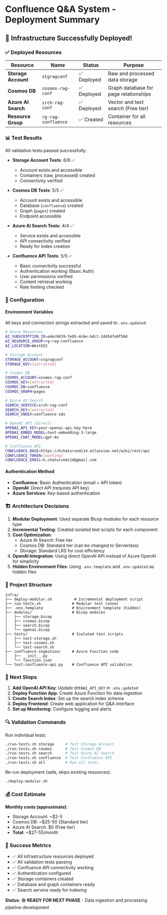 # Confluence Q&A System - Deployment Summary

## 🎉 Infrastructure Successfully Deployed!

### ✅ Deployed Resources

| Resource | Name | Status | Purpose |
|----------|------|--------|---------|
| **Storage Account** | `stgragconf` | ✅ Deployed | Raw and processed data storage |
| **Cosmos DB** | `cosmos-rag-conf` | ✅ Deployed | Graph database for page relationships |
| **Azure AI Search** | `srch-rag-conf` | ✅ Deployed | Vector and text search (Free tier) |
| **Resource Group** | `rg-rag-confluence` | ✅ Created | Container for all resources |

### 📊 Test Results

All validation tests passed successfully:

- **Storage Account Tests**: 6/6 ✅
  - Account exists and accessible
  - Containers (raw, processed) created
  - Connectivity verified

- **Cosmos DB Tests**: 5/5 ✅
  - Account exists and accessible
  - Database (`confluence`) created
  - Graph (`pages`) created
  - Endpoint accessible

- **Azure AI Search Tests**: 4/4 ✅
  - Service exists and accessible
  - API connectivity verified
  - Ready for index creation

- **Confluence API Tests**: 5/5 ✅
  - Basic connectivity successful
  - Authentication working (Basic Auth)
  - User permissions verified
  - Content retrieval working
  - Rate limiting checked

### 🔧 Configuration

#### Environment Variables
All keys and connection strings extracted and saved to `.env.updated`:

```bash
# Azure Resources
AZ_SUBSCRIPTION_ID=e4ec0439-fe05-4c6e-bdc1-2d454fe9f504
AZ_RESOURCE_GROUP=rg-rag-confluence
AZ_LOCATION=WestUS2

# Storage Account
STORAGE_ACCOUNT=stgragconf
STORAGE_KEY=[extracted]

# Cosmos DB
COSMOS_ACCOUNT=cosmos-rag-conf
COSMOS_KEY=[extracted]
COSMOS_DB=confluence
COSMOS_GRAPH=pages

# Azure AI Search
SEARCH_SERVICE=srch-rag-conf
SEARCH_KEY=[extracted]
SEARCH_INDEX=confluence-idx

# OpenAI API (Direct)
OPENAI_API_KEY=your-openai-api-key-here
OPENAI_EMBED_MODEL=text-embedding-3-large
OPENAI_CHAT_MODEL=gpt-4o

# Confluence API
CONFLUENCE_BASE=https://hchaturvedi14.atlassian.net/wiki/rest/api
CONFLUENCE_TOKEN=[working]
CONFLUENCE_EMAIL=h.chaturvedi14@gmail.com
```

#### Authentication Method
- **Confluence**: Basic Authentication (email + API token)
- **OpenAI**: Direct API (requires API key)
- **Azure Services**: Key-based authentication

### 🏗️ Architecture Decisions

1. **Modular Deployment**: Used separate Bicep modules for each resource type
2. **Incremental Testing**: Created isolated test scripts for each component
3. **Cost Optimization**: 
   - Azure AI Search: Free tier
   - Cosmos DB: Standard tier (can be changed to Serverless)
   - Storage: Standard LRS for cost efficiency
4. **OpenAI Integration**: Using direct OpenAI API instead of Azure OpenAI for simplicity
5. **Hidden Environment Files**: Using `.env.template` and `.env.updated` as hidden files

### 📁 Project Structure

```
infra/
├── deploy-modular.sh          # Incremental deployment script
├── run-tests.sh              # Modular test runner
├── .env.template             # Environment template (hidden)
├── modules/                  # Bicep modules
│   ├── storage.bicep
│   ├── cosmos.bicep
│   ├── search.bicep
│   └── openai.bicep
├── tests/                    # Isolated test scripts
│   ├── test-storage.sh
│   ├── test-cosmos.sh
│   └── test-search.sh
├── confluence-ingestion/     # Azure Function code
│   ├── __init__.py
│   └── function.json
└── test-confluence-api.py    # Confluence API validation
```

### 🚀 Next Steps

1. **Add OpenAI API Key**: Update `OPENAI_API_KEY` in `.env.updated`
2. **Deploy Function App**: Create Azure Function for data ingestion
3. **Create Search Index**: Set up the search index schema
4. **Deploy Frontend**: Create web application for Q&A interface
5. **Set up Monitoring**: Configure logging and alerts

### 🔍 Validation Commands

Run individual tests:
```bash
./run-tests.sh storage     # Test Storage Account
./run-tests.sh cosmos      # Test Cosmos DB
./run-tests.sh search      # Test Azure AI Search
./run-tests.sh confluence  # Test Confluence API
./run-tests.sh all         # Run all tests
```

Re-run deployment (safe, skips existing resources):
```bash
./deploy-modular.sh
```

### 💰 Cost Estimate

**Monthly costs (approximate)**:
- Storage Account: ~$2-5
- Cosmos DB: ~$25-50 (Standard tier)
- Azure AI Search: $0 (Free tier)
- **Total**: ~$27-55/month

### 🎯 Success Metrics

- ✅ All infrastructure resources deployed
- ✅ All validation tests passing
- ✅ Confluence API connectivity working
- ✅ Authentication configured
- ✅ Storage containers created
- ✅ Database and graph containers ready
- ✅ Search service ready for indexing

**Status**: 🟢 **READY FOR NEXT PHASE** - Data ingestion and processing pipeline development 